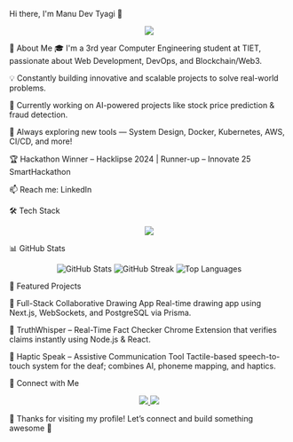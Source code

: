 Hi there, I'm Manu Dev Tyagi 👋
<p align="center"> <img src="https://readme-typing-svg.herokuapp.com?font=Fira+Code&pause=1000&color=F7F7F7&width=435&lines=Computer+Engineering+Student;Full-Stack+%7C+DevOps+%7C+Web3+Explorer;Hackathon+Winner+%7C+Building+Impactful+Tech;Learning+%7C+Creating+%7C+Improving"/> </p>
🚀 About Me
🎓 I'm a 3rd year Computer Engineering student at TIET, passionate about Web Development, DevOps, and Blockchain/Web3.

💡 Constantly building innovative and scalable projects to solve real-world problems.

🔭 Currently working on AI-powered projects like stock price prediction & fraud detection.

🧠 Always exploring new tools — System Design, Docker, Kubernetes, AWS, CI/CD, and more!

🏆 Hackathon Winner – Hacklipse 2024 | Runner-up – Innovate 25 SmartHackathon

📫 Reach me: LinkedIn

🛠️ Tech Stack
<p align="center"> <img src="https://skillicons.dev/icons?i=html,css,tailwind,js,ts,react,nextjs,nodejs,express,prisma,mongodb,postgres,docker,kubernetes,aws,git,github,linux,solidity" /> </p>
📊 GitHub Stats
<p align="center"> <img src="https://github-readme-stats.vercel.app/api?username=Manu-Dev-Tyagi&show_icons=true&theme=tokyonight" alt="GitHub Stats" /> <img src="https://github-readme-streak-stats.herokuapp.com/?user=Manu-Dev-Tyagi&theme=tokyonight" alt="GitHub Streak" /> <img src="https://github-readme-stats.vercel.app/api/top-langs/?username=Manu-Dev-Tyagi&layout=compact&theme=tokyonight" alt="Top Languages" /> </p>

🚀 Featured Projects

📌 Full-Stack Collaborative Drawing App
Real-time drawing app using Next.js, WebSockets, and PostgreSQL via Prisma.

📌 TruthWhisper – Real-Time Fact Checker
Chrome Extension that verifies claims instantly using Node.js & React.

📌 Haptic Speak – Assistive Communication Tool
Tactile-based speech-to-touch system for the deaf; combines AI, phoneme mapping, and haptics.

🔗 Connect with Me
<p align="center"> <a href="https://www.linkedin.com/in/manu-dev-tyagi/"> <img src="https://img.shields.io/badge/LinkedIn-0A66C2?style=for-the-badge&logo=linkedin&logoColor=white" /> </a> <a href="https://twitter.com/your-profile"> <img src="https://img.shields.io/badge/Twitter-1DA1F2?style=for-the-badge&logo=twitter&logoColor=white" /> </a> </p>
🎉 Thanks for visiting my profile! Let’s connect and build something awesome 🚀
